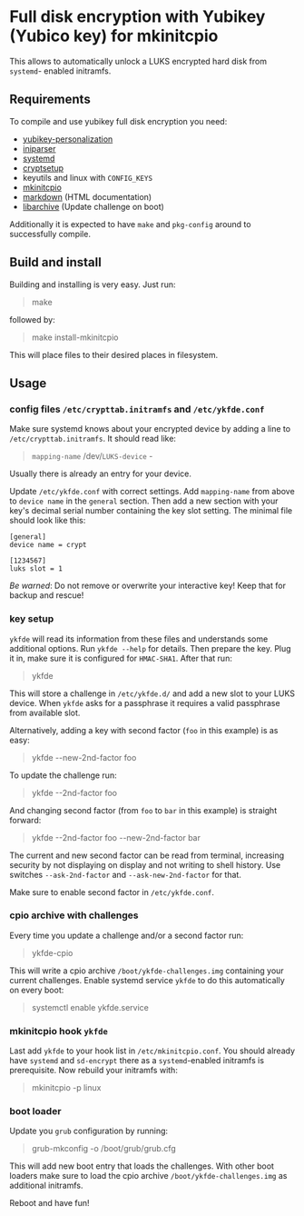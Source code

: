 Full disk encryption with Yubikey (Yubico key) for mkinitcpio
=============================================================

This allows to automatically unlock a LUKS encrypted hard disk from `systemd`-
enabled initramfs.

Requirements
------------

To compile and use yubikey full disk encryption you need:

* [yubikey-personalization](https://github.com/Yubico/yubikey-personalization)
* [iniparser](http://ndevilla.free.fr/iniparser/)
* [systemd](http://www.freedesktop.org/wiki/Software/systemd/)
* [cryptsetup](http://code.google.com/p/cryptsetup/)
* keyutils and linux with `CONFIG_KEYS`
* [mkinitcpio](https://projects.archlinux.org/mkinitcpio.git/)
* [markdown](http://daringfireball.net/projects/markdown/) (HTML documentation)
* [libarchive](http://www.libarchive.org/) (Update challenge on boot)

Additionally it is expected to have `make` and `pkg-config` around to
successfully compile.

Build and install
-----------------

Building and installing is very easy. Just run:

> make

followed by:

> make install-mkinitcpio

This will place files to their desired places in filesystem.

Usage
-----

### config files `/etc/crypttab.initramfs` and `/etc/ykfde.conf`

Make sure systemd knows about your encrypted device by
adding a line to `/etc/crypttab.initramfs`. It should read like:

> `mapping-name` /dev/`LUKS-device` -

Usually there is already an entry for your device.

Update `/etc/ykfde.conf` with correct settings. Add `mapping-name` from
above to `device name` in the `general` section. Then add a new section
with your key's decimal serial number containing the key slot setting.
The minimal file should look like this:

    [general]
    device name = crypt

    [1234567]
    luks slot = 1

*Be warned*: Do not remove or overwrite your interactive key! Keep that
for backup and rescue!

### key setup

`ykfde` will read its information from these files and understands some
additional options. Run `ykfde --help` for details. Then prepare
the key. Plug it in, make sure it is configured for `HMAC-SHA1`.
After that run:

> ykfde

This will store a challenge in `/etc/ykfde.d/` and add a new slot to
your LUKS device. When `ykfde` asks for a passphrase it requires a valid
passphrase from available slot.

Alternatively, adding a key with second factor (`foo` in this example)
is as easy:

> ykfde --new-2nd-factor foo

To update the challenge run:

> ykfde --2nd-factor foo

And changing second factor (from `foo` to `bar` in this example) is
straight forward:

> ykfde --2nd-factor foo --new-2nd-factor bar

The current and new second factor can be read from terminal, increasing
security by not displaying on display and not writing to shell history.
Use switches `--ask-2nd-factor` and `--ask-new-2nd-factor` for that.

Make sure to enable second factor in `/etc/ykfde.conf`.

### cpio archive with challenges

Every time you update a challenge and/or a second factor run:

> ykfde-cpio

This will write a cpio archive `/boot/ykfde-challenges.img` containing
your current challenges. Enable systemd service `ykfde` to do this
automatically on every boot:

> systemctl enable ykfde.service

### mkinitcpio hook `ykfde`

Last add `ykfde` to your hook list in `/etc/mkinitcpio.conf`. You should
already have `systemd` and `sd-encrypt` there as a `systemd`-enabled
initramfs is prerequisite. Now rebuild your initramfs with:

> mkinitcpio -p linux

### boot loader

Update you `grub` configuration by running:

> grub-mkconfig -o /boot/grub/grub.cfg

This will add new boot entry that loads the challenges. With other boot
loaders make sure to load the cpio archive `/boot/ykfde-challenges.img`
as additional initramfs.

Reboot and have fun!
